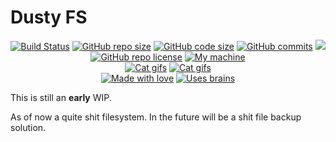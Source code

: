 # Dusty FS


<p align="center">
    <a href="https://github.com/HeronErin/DustyFs/actions/workflows/tests.yml"><img src="https://github.com/HeronErin/DustyFs/actions/workflows/tests.yml/badge.svg" alt="Build Status"/></a>
    <a href="https://github.com/HeronErin/DustyFs"><img src="https://img.shields.io/github/repo-size/HeronErin/DustyFs.svg" alt="GitHub repo size"/></a>
    <a href="https://github.com/HeronErin/DustyFs"><img src="https://img.shields.io/github/languages/code-size/HeronErin/DustyFs.svg" alt="GitHub code size"/></a>
    <a href="https://github.com/HeronErin/DustyFs"><img src="https://img.shields.io/github/commit-activity/t/HeronErin/DustyFs" alt="GitHub commits"/></a>
    <a href="https://github.com/HeronErin/DustyFs"><img src="https://app.codacy.com/project/badge/Grade/fc0a376a5f114eb8b90c3ca342f689d5"/></a>
    <a href="https://raw.githubusercontent.com/HeronErin/DustyFs/main/LICENSE.txt"><img src="https://img.shields.io/github/license/HeronErin/DustyFs.svg" alt="GitHub repo license"/></a>
    <a href="https://github.com/HeronErin/DustyFs"><img src="https://web.archive.org/web/20231230035943if_/https://forthebadge.com/images/badges/works-on-my-machine.svg" alt="My machine"/></a>
    <br/>
    <a href="https://github.com/HeronErin/DustyFs"><img src="https://web.archive.org/web/20231221115844if_/https://forthebadge.com/images/featured/featured-contains-cat-gifs.svg" alt="Cat gifs"/></a>
    <a href="https://github.com/HeronErin/DustyFs"><img src="https://web.archive.org/web/20231219000932if_/https://forthebadge.com/images/badges/60-percent-of-the-time-works-every-time.svg" alt="Cat gifs"/></a>
    <br/>
    <a href="https://github.com/HeronErin/DustyFs"><img src="https://web.archive.org/web/20240106021450if_/https://forthebadge.com/images/badges/built-with-love.svg" alt="Made with love"/></a>
    <a href="https://github.com/HeronErin/DustyFs"><img src="https://web.archive.org/web/20240105130909if_/https://forthebadge.com/images/badges/uses-brains.svg" alt="Uses brains"/></a>
</p>


This is still an **early** WIP.

As of now a quite shit filesystem. In the future will be a shit file backup solution.
